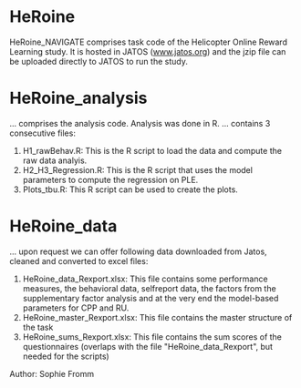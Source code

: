 # HeRoine

HeRoine_NAVIGATE comprises task code of the Helicopter Online Reward Learning study.
It is hosted in JATOS (www.jatos.org) and the jzip file can be uploaded directly to JATOS to run the study.

# HeRoine_analysis
... comprises the analysis code. Analysis was done in R.
... contains 3 consecutive files:
1) H1_rawBehav.R: This is the R script to load the data and compute the raw data analyis.
2) H2_H3_Regression.R: This is the R script that uses the model parameters to compute the regression on PLE.
3) Plots_tbu.R: This R script can be used to create the plots.


# HeRoine_data
... upon request we can offer following data downloaded from Jatos, cleaned and converted to excel files:
1) HeRoine_data_Rexport.xlsx: This file contains some performance measures, the behavioral data, selfreport data, the factors from the supplementary factor analysis and at the very end the model-based parameters for CPP and RU.
2) HeRoine_master_Rexport.xlsx: This file contains the master structure of the task
3) HeRoine_sums_Rexport.xlsx: This file contains the sum scores of the questionnaires (overlaps with the file "HeRoine_data_Rexport", but needed for the scripts)

Author: Sophie Fromm
